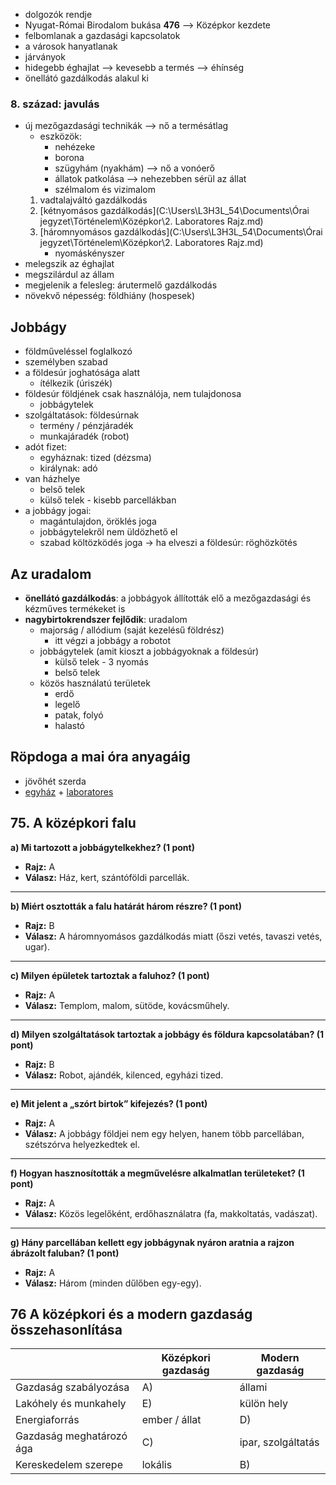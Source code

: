 - dolgozók rendje
- Nyugat-Római Birodalom bukása **476** --> Középkor kezdete
- felbomlanak a gazdasági kapcsolatok
- a városok hanyatlanak
- járványok
- hidegebb éghajlat --> kevesebb a termés --> éhínség
- önellátó gazdálkodás alakul ki

### 8. század: javulás
- új mezőgazdasági technikák --> nő a termésátlag
	- eszközök:
		- nehézeke
		- borona
		- szügyhám (nyakhám) --> nő a vonóerő
		- állatok patkolása --> nehezebben sérül az állat
		- szélmalom és vizimalom
	1. vadtalajváltó gazdálkodás
	2. [kétnyomásos gazdálkodás](C:\Users\L3H3L_54\Documents\Órai jegyzet\Történelem\Középkor\2. Laboratores Rajz.md) 
	3. [háromnyomásos gazdálkodás](C:\Users\L3H3L_54\Documents\Órai jegyzet\Történelem\Középkor\2. Laboratores Rajz.md)
		- nyomáskényszer 
- melegszik az éghajlat
- megszilárdul az állam
- megjelenik a felesleg: árutermelő gazdálkodás
- növekvő népesség: földhiány (hospesek)

## Jobbágy
- földműveléssel foglalkozó
- személyben szabad
- a földesúr joghatósága alatt
	- ítélkezik (úriszék)
- földesúr földjének csak használója, nem tulajdonosa
	- jobbágytelek
- szolgáltatások: földesúrnak
	- termény / pénzjáradék
	- munkajáradék (robot)
- adót fizet:
	- egyháznak: tized (dézsma)
	- királynak: adó
- van házhelye
	- belső telek
	- külső telek - kisebb parcellákban 
- a jobbágy jogai:
	- magántulajdon, öröklés joga
	- jobbágytelekről nem üldözhető el
	- szabad költözködés joga → ha elveszi a földesúr: röghözkötés

## Az uradalom
- **önellátó gazdálkodás**: a jobbágyok állították elő a mezőgazdasági és kézműves termékeket is
- **nagybirtokrendszer fejlődik**: uradalom
	- majorság / allódium (saját kezelésű földrész)
		- itt végzi a jobbágy a robotot
	- jobbágytelek (amit kioszt a jobbágyoknak a földesúr)
		- külső telek - 3 nyomás
		- belső telek
	- közös használatú területek
		- erdő
		- legelő
		- patak, folyó
		- halastó



## Röpdoga a mai óra anyagáig
 - jövőhét szerda
 - [egyház](obsidian://open?vault=%C3%93rai%20jegyzet&file=T%C3%B6rt%C3%A9nelem%2FK%C3%B6z%C3%A9pkor%2F1.%20A%20K%C3%B6z%C3%A9pkori%20Egyh%C3%A1z) + [laboratores](obsidian://open?vault=%C3%93rai%20jegyzet&file=T%C3%B6rt%C3%A9nelem%2FK%C3%B6z%C3%A9pkor%2F2.%20Laboratores)

## 75. A középkori falu

**a) Mi tartozott a jobbágytelkekhez? (1 pont)**  
- **Rajz:** A  
- **Válasz:** Ház, kert, szántóföldi parcellák.

---

**b) Miért osztották a falu határát három részre? (1 pont)**  
- **Rajz:** B  
- **Válasz:** A háromnyomásos gazdálkodás miatt (őszi vetés, tavaszi vetés, ugar).

---

**c) Milyen épületek tartoztak a faluhoz? (1 pont)**  
- **Rajz:** A  
- **Válasz:** Templom, malom, sütöde, kovácsműhely.

---

**d) Milyen szolgáltatások tartoztak a jobbágy és földura kapcsolatában? (1 pont)**  
- **Rajz:** B  
- **Válasz:** Robot, ajándék, kilenced, egyházi tized.

---

**e) Mit jelent a „szórt birtok” kifejezés? (1 pont)**  
- **Rajz:** A  
- **Válasz:** A jobbágy földjei nem egy helyen, hanem több parcellában, szétszórva helyezkedtek el.

---

**f) Hogyan hasznosították a megművelésre alkalmatlan területeket? (1 pont)**  
- **Rajz:** A  
- **Válasz:** Közös legelőként, erdőhasználatra (fa, makkoltatás, vadászat).

---

**g) Hány parcellában kellett egy jobbágynak nyáron aratnia a rajzon ábrázolt faluban? (1 pont)**  
- **Rajz:** A  
- **Válasz:** Három (minden dűlőben egy-egy).

## 76 A középkori és a modern gazdaság összehasonlítása

|                          | Középkori gazdaság | Modern gazdaság    |
|--------------------------|--------------------|--------------------|
| Gazdaság szabályozása    | A)                 | állami             |
| Lakóhely és munkahely    | E)                 | külön hely         |
| Energiaforrás            | ember / állat      | D)                 |
| Gazdaság meghatározó ága | C)                 | ipar, szolgáltatás |
| Kereskedelem szerepe     | lokális            | B)                 |
